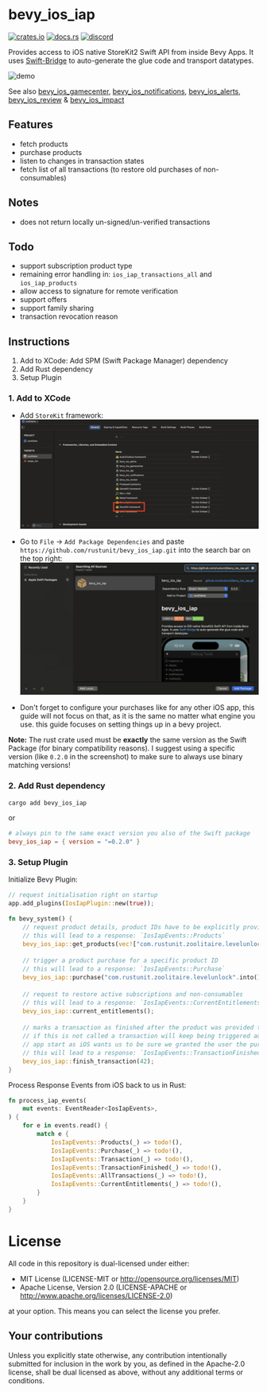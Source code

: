 # bevy_ios_iap

[![crates.io][sh_crates]][lk_crates]
[![docs.rs][sh_docs]][lk_docs]
[![discord][sh_discord]][lk_discord]

[sh_crates]: https://img.shields.io/crates/v/bevy_ios_iap.svg
[lk_crates]: https://crates.io/crates/bevy_ios_iap
[sh_docs]: https://img.shields.io/docsrs/bevy_ios_iap
[lk_docs]: https://docs.rs/bevy_ios_gamecenter/latest/bevy_ios_iap/
[sh_discord]: https://img.shields.io/discord/1176858176897953872?label=discord&color=5561E6
[lk_discord]: https://discord.gg/rQNeEnMhus

Provides access to iOS native StoreKit2 Swift API from inside Bevy Apps.
It uses [Swift-Bridge](https://github.com/chinedufn/swift-bridge) to auto-generate the glue code and transport datatypes.

![demo](./assets/demo.gif)

See also [bevy_ios_gamecenter](https://github.com/rustunit/bevy_ios_gamecenter), [bevy_ios_notifications](https://github.com/rustunit/bevy_ios_notifications), [bevy_ios_alerts](https://github.com/rustunit/bevy_ios_alerts), [bevy_ios_review](https://github.com/rustunit/bevy_ios_review) & [bevy_ios_impact](https://github.com/rustunit/bevy_ios_impact)

## Features
* fetch products
* purchase products
* listen to changes in transaction states
* fetch list of all transactions (to restore old purchases of non-consumables)

## Notes
* does not return locally un-signed/un-verified transactions

## Todo
* support subscription product type
* remaining error handling in: `ios_iap_transactions_all` and `ios_iap_products`
* allow access to signature for remote verification
* support offers
* support family sharing
* transaction revocation reason

## Instructions

1. Add to XCode: Add SPM (Swift Package Manager) dependency
2. Add Rust dependency
3. Setup Plugin

### 1. Add to XCode

* Add `StoreKit` framework:
![gamekit](./assets/framework.png)

* Go to `File` -> `Add Package Dependencies` and paste `https://github.com/rustunit/bevy_ios_iap.git` into the search bar on the top right:
![xcode](./assets/xcode-spm.png)

* Don't forget to configure your purchases like for any other iOS app, this guide will not focus on that, as it is the same no matter what engine you use. this guide focuses on setting things up in a bevy project.

**Note:** 
The rust crate used must be **exactly** the same version as the Swift Package (for binary compatibility reasons).
I suggest using a specific version (like `0.2.0` in the screenshot) to make sure to always use binary matching versions!

### 2. Add Rust dependency

```
cargo add bevy_ios_iap
``` 

or 

```toml
# always pin to the same exact version you also of the Swift package
bevy_ios_iap = { version = "=0.2.0" }
```

### 3. Setup Plugin

Initialize Bevy Plugin:

```rust
// request initialisation right on startup
app.add_plugins(IosIapPlugin::new(true));
```

```rust
fn bevy_system() {
    // request product details, product IDs have to be explicitly provided
    // this will lead to a response: `IosIapEvents::Products`
    bevy_ios_iap::get_products(vec!["com.rustunit.zoolitaire.levelunlock".into()]);

    // trigger a product purchase for a specific product ID
    // this will lead to a response: `IosIapEvents::Purchase`
    bevy_ios_iap::purchase("com.rustunit.zoolitaire.levelunlock".into());

    // request to restore active subscriptions and non-consumables
    // this will lead to a response: `IosIapEvents::CurrentEntitlements`
    bevy_ios_iap::current_entitlements();

    // marks a transaction as finished after the product was provided to the customer.
    // if this is not called a transaction will keep being triggered automatically on 
    // app start as iOS wants us to be sure we granted the user the purchased good.
    // this will lead to a response: `IosIapEvents::TransactionFinished`
    bevy_ios_iap::finish_transaction(42);
}
```

Process Response Events from iOS back to us in Rust:

```rust
fn process_iap_events(
    mut events: EventReader<IosIapEvents>,
) {
    for e in events.read() {
        match e {
            IosIapEvents::Products(_) => todo!(),
            IosIapEvents::Purchase(_) => todo!(),
            IosIapEvents::Transaction(_) => todo!(),
            IosIapEvents::TransactionFinished(_) => todo!(),
            IosIapEvents::AllTransactions(_) => todo!(),
            IosIapEvents::CurrentEntitlements(_) => todo!(),
        }
    }
}
```

# License

All code in this repository is dual-licensed under either:

- MIT License (LICENSE-MIT or http://opensource.org/licenses/MIT)
- Apache License, Version 2.0 (LICENSE-APACHE or http://www.apache.org/licenses/LICENSE-2.0)

at your option. This means you can select the license you prefer.

## Your contributions
Unless you explicitly state otherwise, any contribution intentionally submitted for inclusion in the work by you, as defined in the Apache-2.0 license, shall be dual licensed as above, without any additional terms or conditions.
